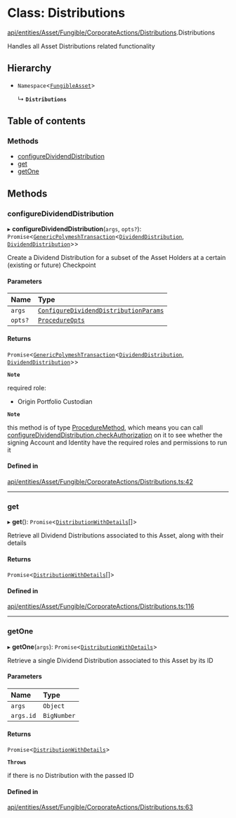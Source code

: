 # Class: Distributions

[api/entities/Asset/Fungible/CorporateActions/Distributions](../wiki/api.entities.Asset.Fungible.CorporateActions.Distributions).Distributions

Handles all Asset Distributions related functionality

## Hierarchy

- `Namespace`\<[`FungibleAsset`](../wiki/api.entities.Asset.Fungible.FungibleAsset)\>

  ↳ **`Distributions`**

## Table of contents

### Methods

- [configureDividendDistribution](../wiki/api.entities.Asset.Fungible.CorporateActions.Distributions.Distributions#configuredividenddistribution)
- [get](../wiki/api.entities.Asset.Fungible.CorporateActions.Distributions.Distributions#get)
- [getOne](../wiki/api.entities.Asset.Fungible.CorporateActions.Distributions.Distributions#getone)

## Methods

### configureDividendDistribution

▸ **configureDividendDistribution**(`args`, `opts?`): `Promise`\<[`GenericPolymeshTransaction`](../wiki/api.procedures.types#genericpolymeshtransaction)\<[`DividendDistribution`](../wiki/api.entities.DividendDistribution.DividendDistribution), [`DividendDistribution`](../wiki/api.entities.DividendDistribution.DividendDistribution)\>\>

Create a Dividend Distribution for a subset of the Asset Holders at a certain (existing or future) Checkpoint

#### Parameters

| Name | Type |
| :------ | :------ |
| `args` | [`ConfigureDividendDistributionParams`](../wiki/api.procedures.types.ConfigureDividendDistributionParams) |
| `opts?` | [`ProcedureOpts`](../wiki/api.procedures.types.ProcedureOpts) |

#### Returns

`Promise`\<[`GenericPolymeshTransaction`](../wiki/api.procedures.types#genericpolymeshtransaction)\<[`DividendDistribution`](../wiki/api.entities.DividendDistribution.DividendDistribution), [`DividendDistribution`](../wiki/api.entities.DividendDistribution.DividendDistribution)\>\>

**`Note`**

required role:
  - Origin Portfolio Custodian

**`Note`**

this method is of type [ProcedureMethod](../wiki/api.procedures.types.ProcedureMethod), which means you can call [configureDividendDistribution.checkAuthorization](../wiki/api.procedures.types.ProcedureMethod#checkauthorization)
  on it to see whether the signing Account and Identity have the required roles and permissions to run it

#### Defined in

[api/entities/Asset/Fungible/CorporateActions/Distributions.ts:42](https://github.com/PolymeshAssociation/polymesh-sdk/blob/f8a937f04/src/api/entities/Asset/Fungible/CorporateActions/Distributions.ts#L42)

___

### get

▸ **get**(): `Promise`\<[`DistributionWithDetails`](../wiki/api.entities.types.DistributionWithDetails)[]\>

Retrieve all Dividend Distributions associated to this Asset, along with their details

#### Returns

`Promise`\<[`DistributionWithDetails`](../wiki/api.entities.types.DistributionWithDetails)[]\>

#### Defined in

[api/entities/Asset/Fungible/CorporateActions/Distributions.ts:116](https://github.com/PolymeshAssociation/polymesh-sdk/blob/f8a937f04/src/api/entities/Asset/Fungible/CorporateActions/Distributions.ts#L116)

___

### getOne

▸ **getOne**(`args`): `Promise`\<[`DistributionWithDetails`](../wiki/api.entities.types.DistributionWithDetails)\>

Retrieve a single Dividend Distribution associated to this Asset by its ID

#### Parameters

| Name | Type |
| :------ | :------ |
| `args` | `Object` |
| `args.id` | `BigNumber` |

#### Returns

`Promise`\<[`DistributionWithDetails`](../wiki/api.entities.types.DistributionWithDetails)\>

**`Throws`**

if there is no Distribution with the passed ID

#### Defined in

[api/entities/Asset/Fungible/CorporateActions/Distributions.ts:63](https://github.com/PolymeshAssociation/polymesh-sdk/blob/f8a937f04/src/api/entities/Asset/Fungible/CorporateActions/Distributions.ts#L63)
